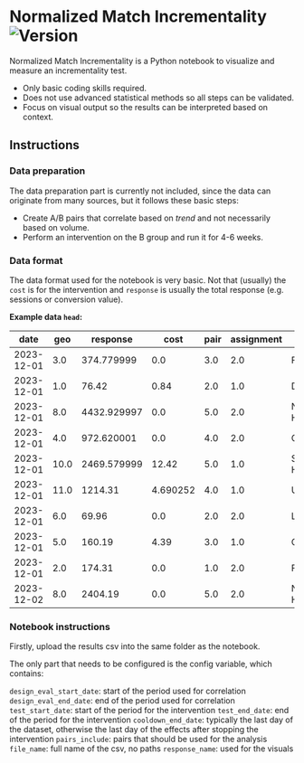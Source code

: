 # Normalized Match Incrementality ![Version](https://img.shields.io/badge/python-3.10.12-blue)

Normalized Match Incrementality is a Python notebook to visualize and measure an incrementality test.

- Only basic coding skills required.
- Does not use advanced statistical methods so all steps can be validated.
- Focus on visual output so the results can be interpreted based on context.

## Instructions

### Data preparation

The data preparation part is currently not included, since the data can originate from many sources, but it follows these basic steps:

- Create A/B pairs that correlate based on _trend_ and not necessarily based on volume.
- Perform an intervention on the B group and run it for 4-6 weeks.

### Data format

The data format used for the notebook is very basic. Not that (usually) the `cost` is for the intervention and `response` is usually the total response (e.g. sessions or conversion value).

**Example data `head`:**

| date       | geo  | response    | cost     | pair | assignment | Region        |
| ---------- | ---- | ----------- | -------- | ---- | ---------- | ------------- |
| 2023-12-01 | 3.0  | 374.779999  | 0.0      | 3.0  | 2.0        | Friesland     |
| 2023-12-01 | 1.0  | 76.42       | 0.84     | 2.0  | 1.0        | Drenthe       |
| 2023-12-01 | 8.0  | 4432.929997 | 0.0      | 5.0  | 2.0        | North Holland |
| 2023-12-01 | 4.0  | 972.620001  | 0.0      | 4.0  | 2.0        | Gelderland    |
| 2023-12-01 | 10.0 | 2469.579999 | 12.42    | 5.0  | 1.0        | South Holland |
| 2023-12-01 | 11.0 | 1214.31     | 4.690252 | 4.0  | 1.0        | Utrecht       |
| 2023-12-01 | 6.0  | 69.96       | 0.0      | 2.0  | 2.0        | Limburg       |
| 2023-12-01 | 5.0  | 160.19      | 4.39     | 3.0  | 1.0        | Groningen     |
| 2023-12-01 | 2.0  | 174.31      | 0.0      | 1.0  | 2.0        | Flevoland     |
| 2023-12-02 | 8.0  | 2404.19     | 0.0      | 5.0  | 2.0        | North Holland |

### Notebook instructions

Firstly, upload the results csv into the same folder as the notebook.

The only part that needs to be configured is the config variable, which contains:

`design_eval_start_date`: start of the period used for correlation
`design_eval_end_date`: end of the period used for correlation
`test_start_date`: start of the period for the intervention
`test_end_date`: end of the period for the intervention
`cooldown_end_date`: typically the last day of the dataset, otherwise the last day of the effects after stopping the intervention
`pairs_include`: pairs that should be used for the analysis
`file_name`: full name of the csv, no paths
`response_name`: used for the visuals
